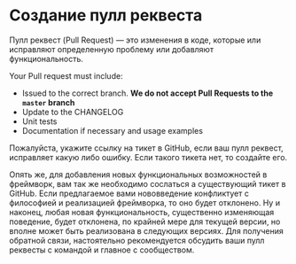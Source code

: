 # Создание пулл реквеста

Пулл реквест (Pull Request) — это изменения в коде, которые или исправляют определенную проблему или добавляют функциональность.

Your Pull request must include:

* Issued to the correct branch. **We do not accept Pull Requests to the `master` branch**
* Update to the CHANGELOG
* Unit tests
* Documentation if necessary and usage examples

Пожалуйста, укажите ссылку на тикет в GitHub, если ваш пулл реквест, исправляет какую либо ошибку. Если такого тикета нет, то создайте его.

Опять же, для добавления новых функциональных возможностей в фреймворк, вам так же необходимо сослаться а существующий тикет в GitHub. Если предлагаемое вами нововведение конфликтует с философией и реализацией фреймворка, то оно будет отклонено. Ну и наконец, любая новая функциональность, существенно изменяющая поведение, будет отклонена, по крайней мере для текущей версии, но вполне может быть реализована в следующих версиях. Для получения обратной связи, настоятельно рекомендуется обсудить ваши пулл реквесты с командой и главное с сообществом.